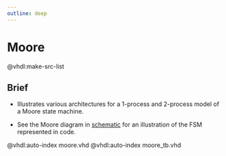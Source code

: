 ```yaml
---
outline: deep
---
```

# Moore

@vhdl:make-src-list

## Brief

- Illustrates various architectures for a 1-process and 2-process model of a Moore state machine.

- See the Moore diagram in [schematic](README.html#schematic) for an illustration of the FSM represented in code.

@vhdl:auto-index moore.vhd
@vhdl:auto-index moore_tb.vhd